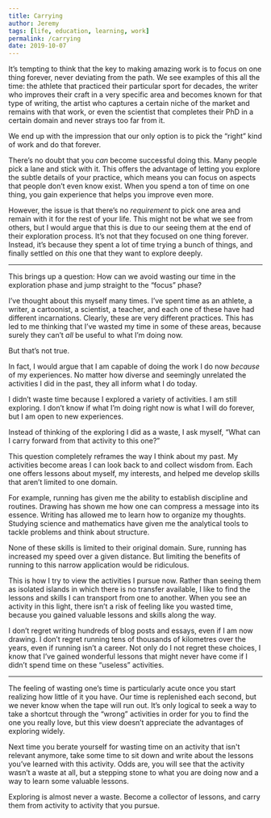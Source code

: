 ```yaml
---
title: Carrying
author: Jeremy
tags: [life, education, learning, work]
permalink: /carrying
date: 2019-10-07
---
```


It’s tempting to think that the key to making amazing work is to focus on one thing forever, never deviating from the path. We see examples of this all the time: the athlete that practiced their particular sport for decades, the writer who improves their craft in a very specific area and becomes known for that type of writing, the artist who captures a certain niche of the market and remains with that work, or even the scientist that completes their PhD in a certain domain and never strays too far from it.

We end up with the impression that our only option is to pick the “right” kind of work and do that forever.

There’s no doubt that you *can* become successful doing this. Many people pick a lane and stick with it. This offers the advantage of letting you explore the subtle details of your practice, which means you can focus on aspects that people don’t even know exist. When you spend a ton of time on one thing, you gain experience that helps you improve even more.

However, the issue is that there’s no *requirement* to pick one area and remain with it for the rest of your life. This might not be what we see from others, but I would argue that this is due to our seeing them at the end of their exploration process. It’s not that they focused on one thing forever. Instead, it’s because they spent a lot of time trying a bunch of things, and finally settled on *this* one that they want to explore deeply.

---

This brings up a question: How can we avoid wasting our time in the exploration phase and jump straight to the “focus” phase?

I’ve thought about this myself many times. I’ve spent time as an athlete, a writer, a cartoonist, a scientist, a teacher, and each one of these have had different incarnations. Clearly, these are very different practices. This has led to me thinking that I’ve wasted my time in some of these areas, because surely they can’t *all* be useful to what I’m doing now.

But that’s not true.

In fact, I would argue that I am capable of doing the work I do now *because* of my experiences. No matter how diverse and seemingly unrelated the activities I did in the past, they all inform what I do today.

I didn’t waste time because I explored a variety of activities. I am still exploring. I don’t know if what I’m doing right now is what I will do forever, but I am open to new experiences.

Instead of thinking of the exploring I did as a waste, I ask myself, “What can I carry forward from that activity to this one?”

This question completely reframes the way I think about my past. My activities become areas I can look back to and collect wisdom from. Each one offers lessons about myself, my interests, and helped me develop skills that aren’t limited to one domain.

For example, running has given me the ability to establish discipline and routines. Drawing has shown me how one can compress a message into its essence. Writing has allowed me to learn how to organize my thoughts. Studying science and mathematics have given me the analytical tools to tackle problems and think about structure.

None of these skills is limited to their original domain. Sure, running has increased my speed over a given distance. But limiting the benefits of running to this narrow application would be ridiculous.

This is how I try to view the activities I pursue now. Rather than seeing them as isolated islands in which there is no transfer available, I like to find the lessons and skills I can transport from one to another. When you see an activity in this light, there isn’t a risk of feeling like you wasted time, because you gained valuable lessons and skills along the way.

I don’t regret writing hundreds of blog posts and essays, even if I am now drawing. I don’t regret running tens of thousands of kilometres over the years, even if running isn’t a career. Not only do I not regret these choices, I know that I’ve gained wonderful lessons that might never have come if I didn’t spend time on these “useless” activities.

---

The feeling of wasting one’s time is particularly acute once you start realizing how little of it you have. Our time is replenished each second, but we never know when the tape will run out. It’s only logical to seek a way to take a shortcut through the “wrong” activities in order for you to find the one you really love, but this view doesn’t appreciate the advantages of exploring widely.

Next time you berate yourself for wasting time on an activity that isn't relevant anymore, take some time to sit down and write about the lessons you’ve learned with this activity. Odds are, you will see that the activity wasn’t a waste at all, but a stepping stone to what you are doing now and a way to learn some valuable lessons.

Exploring is almost never a waste. Become a collector of lessons, and carry them from activity to activity that you pursue.
